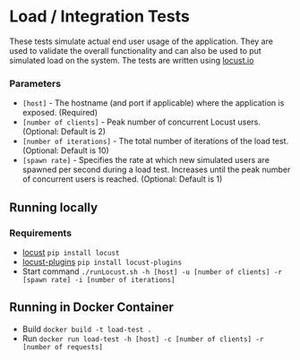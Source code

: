 # Load / Integration Tests

These tests simulate actual end user usage of the application. They are used to validate the overall functionality and can also be used to put simulated load on the system. The tests are written using [locust.io](http://locust.io)

### Parameters
* `[host]` - The hostname (and port if applicable) where the application is exposed. (Required)
* `[number of clients]` - Peak number of concurrent Locust users. (Optional: Default is 2)
* `[number of iterations]` - The total number of iterations of the load test. (Optional: Default is 10)
* `[spawn rate]` - Specifies the rate at which new simulated users are spawned per second during a load test. Increases until the peak number of concurrent users is reached. (Optional: Default is 1)

## Running locally

### Requirements 
* [locust](https://github.com/locustio/locust) `pip install locust`
* [locust-plugins](https://github.com/SvenskaSpel/locust-plugins) `pip install locust-plugins`
* Start command `./runLocust.sh -h [host] -u [number of clients] -r [spawn rate] -i [number of iterations]`


## Running in Docker Container
* Build `docker build -t load-test .`
* Run `docker run load-test -h [host] -c [number of clients] -r [number of requests]`
